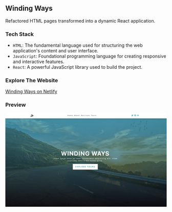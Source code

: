 ## Winding Ways

Refactored HTML pages transformed into a dynamic React application.

### Tech Stack
- `HTML`: The fundamental language used for structuring the web application's content and user interface. 
- `JavaScript`: Foundational programming language for creating responsive and interactive features.
- `React`: A powerful JavaScript library used to build the project.

### Explore The Website
[Winding Ways on Netlify](https://winding-ways.netlify.app/)

### Preview
<img src="./public/images/winding-ways.png" alt="Winding Ways HTML-React Project">